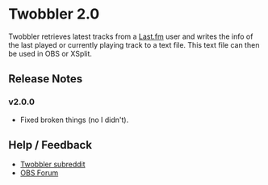 # Twobbler 2.0

Twobbler retrieves latest tracks from a [Last.fm](https://last.fm) user and writes the info of the last played or currently playing track to a text file. This text file can then be used in OBS or XSplit.

## Release Notes

### v2.0.0

* Fixed broken things (no I didn't).

## Help / Feedback

* [Twobbler subreddit](https://reddit.com/r/twobbler)
* [OBS Forum](https://obsproject.com/forum/resources/teeboard.45/)
